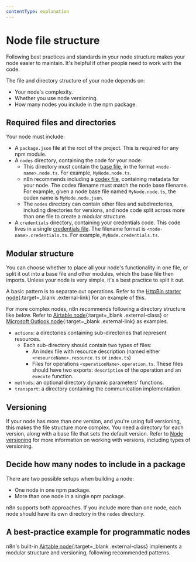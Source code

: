```yaml
---
contentType: explanation
---
```


# Node file structure

Following best practices and standards in your node structure makes your node easier to maintain. It's helpful if other people need to work with the code.

The file and directory structure of your node depends on:

* Your node's complexity.
* Whether you use node versioning.
* How many nodes you include in the npm package.

## Required files and directories

Your node must include:

* A `package.json` file at the root of the project. This is required for any npm module.
* A `nodes` directory, containing the code for your node:
    * This directory must contain the [base file](/integrations/creating-nodes/build/reference/node-base-files/), in the format `<node-name>.node.ts`. For example, `MyNode.node.ts`.
    * n8n recommends including a [codex file](/integrations/creating-nodes/build/reference/node-codex-files/), containing metadata for your node. The codex filename must match the node base filename. For example, given a node base file named `MyNode.node.ts`, the codex name is `MyNode.node.json`.
    * The `nodes` directory can contain other files and subdirectories, including directories for versions, and node code split across more than one file to create a modular structure.
* A `credentials` directory, containing your credentials code. This code lives in a single [credentials file](/integrations/creating-nodes/build/reference/credentials-files/). The filename format is `<node-name>.credentials.ts`. For example, `MyNode.credentials.ts`.

## Modular structure
<!-- vale off -->
You can choose whether to place all your node's functionality in one file, or split it out into a base file and other modules, which the base file then imports. Unless your node is very simple, it's a best practice to split it out.
<!-- vale on -->

A basic pattern is to separate out operations. Refer to the [HttpBin starter node](https://github.com/n8n-io/n8n-nodes-starter/tree/master/nodes/HttpBin){:target=_blank .external-link} for an example of this.

For more complex nodes, n8n recommends following a directory structure like below. Refer to [Airtable node](https://github.com/n8n-io/n8n/tree/master/packages/nodes-base/nodes/Airtable){:target=_blank .external-class} or [Microsoft Outlook node](https://github.com/n8n-io/n8n/tree/master/packages/nodes-base/nodes/Microsoft/Outlook){:target=_blank .external-link} as examples. 

  * `actions`: a directories containing sub-directories that represent resources.
    * Each sub-directory should contain two types of files: 
      * An index file with resource description (named either `<resourceName>.resource.ts` or `index.ts`) 
      * Files for operations `<operationName>.operation.ts`. These files should have two exports: `description` of the operation and an `execute` function.
  * `methods`: an optional directory dynamic parameters' functions.  
  * `transport`: a directory containing the communication implementation.


## Versioning

If your node has more than one version, and you're using full versioning, this makes the file structure more complex. You need a directory for each version, along with a base file that sets the default version. Refer to [Node versioning](/integrations/creating-nodes/build/reference/node-versioning/) for more information on working with versions, including types of versioning.

## Decide how many nodes to include in a package

There are two possible setups when building a node:

* One node in one npm package.
* More than one node in a single npm package.

n8n supports both approaches. If you include more than one node, each node should have its own directory in the `nodes` directory.

## A best-practice example for programmatic nodes

n8n's built-in [Airtable node](https://github.com/n8n-io/n8n/tree/master/packages/nodes-base/nodes/Airtable){:target=_blank .external-class} implements a modular structure and versioning, following recommended patterns.


